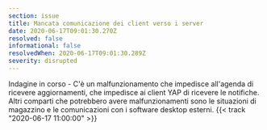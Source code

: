 ```yaml
---
section: issue
title: Mancata comunicazione dei client verso i server
date: 2020-06-17T09:01:30.270Z
resolved: false
informational: false
resolvedWhen: 2020-06-17T09:01:30.289Z
severity: disrupted
---
```

Indagine in corso - C'è un malfunzionamento che impedisce all'agenda di ricevere aggiornamenti, che impedisce ai client YAP di ricevere le notifiche. Altri comparti che potrebbero avere malfunzionamenti sono le situazioni di magazzino e le comunicazioni con i software desktop esterni. {{< track "2020-06-17 11:00:00" >}}